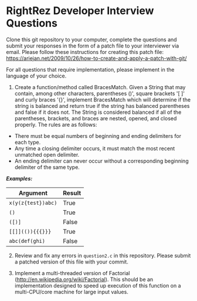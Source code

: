 RightRez Developer Interview Questions
=========
Clone this git repository to your computer, complete the questions and submit your responses in the form of a patch file to your interviewer via email.  Please follow these instructions for creating this patch file: https://ariejan.net/2009/10/26/how-to-create-and-apply-a-patch-with-git/

For all questions that require implementation, please implement in the language of your choice.

1) Create a function/method called BracesMatch. Given a String that may contain, among other characters, parentheses ()', square brackets '[ ]' and curly braces '{}', implement BracesMatch which will determine if the string is balanced and return true if the string has balanced parentheses and false if it does not.  The String is considered balanced if all of the parentheses, brackets, and braces are nested, opened, and closed properly.  The rules are as follows:

* There must be equal numbers of beginning and ending delimiters for each type.
* Any time a closing delimiter occurs, it must match the most recent unmatched open delimiter.
* An ending delimiter can never occur without a corresponding beginning delimiter of the same type.

***Examples:***

| Argument |	Result |
| ---------------|-------------|
| `x(y(z{test})abc)` |	True |
| `()` |	True |
| `([)]` |	False |
| `[[]](()){{{}}}` |	True |
| `abc(def(ghi)` |	False |


2) Review and fix any errors in `question2.c` in this repository.  Please submit a patched version of this file with your commit.

3) Implement a multi-threaded version of Factorial (http://en.wikipedia.org/wiki/Factorial).  This should be an implementation designed to speed up execution of this function on a multi-CPU/core machine for large input values.
